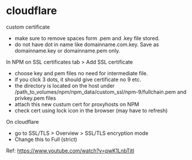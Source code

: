# cloudflare

custom certificate

* make sure to remove spaces form .pem and .key file stored.
* do not have dot in name like domainname.com.key. Save as domainname.key or domainname.pem only.

In NPM on SSL certificates tab > Add SSL certificate

* choose key and pem files no need for intermediate file.
* if you click 3 dots, it should give certificate no 9 etc.
* the directory is located on the host under /path_to_volumes/npm/npm_data/custom_ssl/npm-9/fullchain.pem and privkey.pem files
* attach this new custum cert for proxyhosts on NPM
* check cert using lock icon in the browser (may have to refresh)

On cloudflare 

* go to SSL/TLS > Overview > SSL/TLS encryption mode
* Change this to Full (strict)


Ref: https://www.youtube.com/watch?v=pwK1LnbTitI
